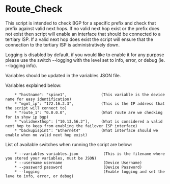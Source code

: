 # Route_Check

This script is intended to check BGP for a specific prefix and check that prefix against valid next hops.  If no valid next hop exist or the prefix does not exist then script will enable an interface that should be connected to a tertiary ISP.  If a valid next hop does exist the script will ensure that the connection to the tertiary ISP is administratively down.  

Logging is disabled by default, if you would like to enable it for any purpose please use the switch --logging with the level set to info, error, or debug (ie. --logging info).

Variables should be updated in the variables JSON file.

Variables explained below:

        * "hostname": "spine1",               (This variable is the device name for easy identification)
        * "mgmt_ip": "172.16.2.3",            (This is the IP address that the script will connect to)
        * "route_1": "0.0.0.0",               (What route are we checking for in show ip bgp)
        * "validnexthop": ["10.13.56.2"],     (What is considered a valid next hop to keep from enabling the failover ISP interface)
        * "backupispint": "Ethernet4"         (What interface should we enable when no valid next hop exist)

List of available switches when running the script are below:

        * --variables variables.json           (This is the filename where you stored your variables, must be JSON)
        * --username username                  (Device Username)
        * --password password                  (Device Password)
        * --logging                            (Enable logging and set the leve to info, error, or debug)